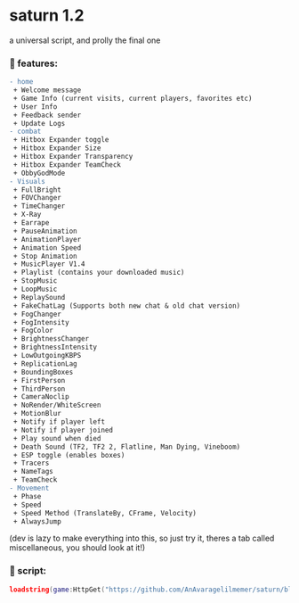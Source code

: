 #    saturn 1.2
a universal script, and prolly the final one
### 📜 features: 
```diff
- home
 + Welcome message
 + Game Info (current visits, current players, favorites etc)
 + User Info
 + Feedback sender
 + Update Logs
- combat
 + Hitbox Expander toggle
 + Hitbox Expander Size
 + Hitbox Expander Transparency 
 + Hitbox Expander TeamCheck
 + ObbyGodMode
- Visuals 
 + FullBright
 + FOVChanger
 + TimeChanger
 + X-Ray
 + Earrape
 + PauseAnimation
 + AnimationPlayer 
 + Animation Speed
 + Stop Animation
 + MusicPlayer V1.4
 + Playlist (contains your downloaded music)
 + StopMusic
 + LoopMusic
 + ReplaySound
 + FakeChatLag (Supports both new chat & old chat version)
 + FogChanger
 + FogIntensity
 + FogColor
 + BrightnessChanger
 + BrightnessIntensity
 + LowOutgoingKBPS
 + ReplicationLag
 + BoundingBoxes
 + FirstPerson
 + ThirdPerson
 + CameraNoclip
 + NoRender/WhiteScreen
 + MotionBlur
 + Notify if player left
 + Notify if player joined
 + Play sound when died
 + Death Sound (TF2, TF2 2, Flatline, Man Dying, Vineboom)
 + ESP toggle (enables boxes)
 + Tracers
 + NameTags 
 + TeamCheck
- Movement
 + Phase
 + Speed
 + Speed Method (TranslateBy, CFrame, Velocity)
 + AlwaysJump
```
(dev is lazy to make everything into this, so just try it, theres a tab called miscellaneous, you should look at it!)
### 💎 script:
```lua
loadstring(game:HttpGet("https://github.com/AnAvaragelilmemer/saturn/blob/main/main.lua?raw=true"))()
```
